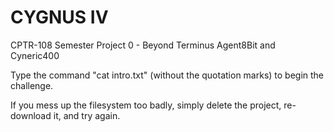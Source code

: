 # CYGNUS IV
CPTR-108 Semester Project
0 - Beyond Terminus
Agent8Bit and Cyneric400

Type the command "cat intro.txt" (without the quotation marks) to begin the challenge.

If you mess up the filesystem too badly, simply delete the project, re-download it, and try again.
